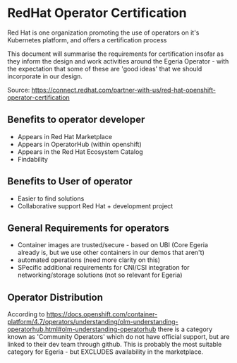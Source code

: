 # RedHat Operator Certification

Red Hat is one organization promoting the use of operators on it's Kubernetes 
platform, and offers a certification process

This document will summarise the requirements for certification insofar as they
inform the design and work activities around the Egeria Operator - with the expectation 
that some of these are 'good ideas' that we should incorporate in our design.

Source: https://connect.redhat.com/partner-with-us/red-hat-openshift-operator-certification

## Benefits to operator developer

* Appears in Red Hat Marketplace
* Appears in OperatorHub (within openshift)
* Appears in the Red Hat Ecosystem Catalog
* Findability

## Benefits to User of operator

* Easier to find solutions
* Collaborative support Red Hat + development project

## General Requirements for operators

* Container images are trusted/secure - based on UBI 
  (Core Egeria already is, but we use other containers in our demos that aren't)
* automated operations (need more clarity on this)
* SPecific additional requirements for CNI/CSI integration for networking/storage solutions (not so relevant for Egeria)

## Operator Distribution

According to https://docs.openshift.com/container-platform/4.7/operators/understanding/olm-understanding-operatorhub.html#olm-understanding-operatorhub there is a 
category known as 'Community Operators' which do not have official support, but are
linked to their dev team through github. This is probably the most suitable
category for Egeria - but EXCLUDES availability in the marketplace.

